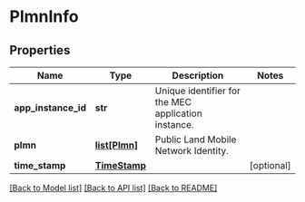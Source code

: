# PlmnInfo

## Properties
Name | Type | Description | Notes
------------ | ------------- | ------------- | -------------
**app_instance_id** | **str** | Unique identifier for the MEC application instance. | 
**plmn** | [**list[Plmn]**](Plmn.md) | Public Land Mobile Network Identity. | 
**time_stamp** | [**TimeStamp**](TimeStamp.md) |  | [optional] 

[[Back to Model list]](../README.md#documentation-for-models) [[Back to API list]](../README.md#documentation-for-api-endpoints) [[Back to README]](../README.md)

